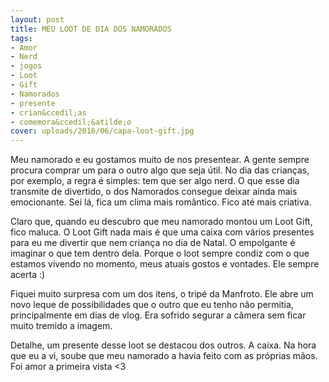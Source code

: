 ```yaml
---
layout: post
title: MEU LOOT DE DIA DOS NAMORADOS
tags:
- Amor
- Nerd
- jogos
- Loot
- Gift
- Namorados
- presente
- crian&ccedil;as
- comemora&ccedil;&atilde;o
cover: uploads/2016/06/capa-loot-gift.jpg
---
```


Meu namorado e eu gostamos muito de nos presentear. A gente sempre procura comprar um para o outro algo que seja &uacute;til. No dia das crian&ccedil;as, por exemplo, a regra &eacute; simples: tem que ser algo nerd. O que esse dia transmite&nbsp;de divertido, o dos Namorados consegue deixar ainda&nbsp;mais emocionante. Sei l&aacute;, fica um clima mais rom&acirc;ntico. Fico at&eacute;&nbsp;mais criativa.

Claro que,&nbsp;quando eu descubro que meu namorado&nbsp;montou&nbsp;um Loot Gift, fico maluca. O Loot Gift nada mais &eacute; que uma caixa com&nbsp;v&aacute;rios presentes para eu me divertir que nem crian&ccedil;a no dia de Natal. O empolgante &eacute; imaginar o que tem dentro dela. Porque o loot sempre condiz com o que estamos vivendo no momento, meus atuais gostos e vontades. Ele sempre acerta :)

Fiquei muito surpresa com um dos itens, o trip&eacute; da Manfroto. Ele abre um novo leque de possibilidades que o outro que eu tenho n&atilde;o permitia, principalmente em dias de vlog. Era sofrido segurar a c&acirc;mera sem ficar muito tremido a imagem.

Detalhe, um presente desse loot se destacou dos outros. A caixa. Na hora que eu a vi, soube que meu namorado a havia feito com as pr&oacute;prias m&atilde;os. Foi amor a primeira vista <3
